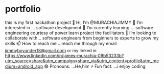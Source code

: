 # portfolio
this is my first hackathon project
👋 Hi, I’m @MURACHIAJIMMY
👀 I’m interested in ... software development
🌱 I’m currently learning ... software engineering courtesy of power learn project the facilitators
💞️ I’m looking to collaborate with... software engineers from beginners to experts to grow my skills
📫 How to reach me ...reach me through my email jimmyboyunder18@gmail.com or my linked in https://www.linkedin.com/in/james-murachia-08b53233b?utm_source=share&utm_campaign=share_via&utm_content=profile&utm_medium=android_app
😄 Pronouns: ...He,him
⚡ Fun fact: ...i enjoy coding

